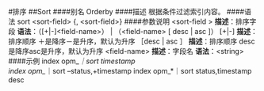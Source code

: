 #排序
##Sort
####别名
Orderby
####描述
根据条件过滤索引内容。
####语法
sort &lt;sort-field&gt; {, &lt;sort-field&gt;}
####参数说明
&lt;sort-field &gt;
**描述**：排序字段
**语法**：（[+|-]&lt;field-name&gt;） | （&lt;field-name&gt; [ desc | asc ]）
[+|-]
**描述**：排序顺序 ＋是降序－是升序，默认为升序 
［desc | asc ］
**描述**：排序顺序 desc是降序asc是升序，默认为升序 
&lt;field-name&gt;
**描述**：字段名
**语法**：&lt;string&gt;
####示例
index opm_*｜sort timestamp  
index opm_*｜sort –status,+timestamp 
index opm_*｜sort status,timestamp desc

